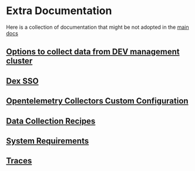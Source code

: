 # Extra Documentation

Here is a collection of documentation that might be not adopted in the [main docs](https://docs.k0rdent.io/next/admin/kof/)

## [Options to collect data from DEV management cluster](./collect-from-management.md)

## [Dex SSO](./dex-sso.md)

## [Opentelemetry Collectors Custom Configuration](./collectors.md)

## [Data Collection Recipes](./collection-recipes.md)

## [System Requirements](./system-requirements.md)

## [Traces](./traces.md)
